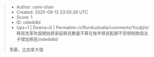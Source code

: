> - Author: cemi-shan
> - Created: 2025-09-12 23:05:26 UTC
> - Score: 1
> - ID: ndwib8d
> - Ups=1 | Downs=0 | Permalink=/r/RunAustralia/comments/1ncdjzh/移民改革吹風開始將家庭移民數量不算在每年移民配額不受限制換個法子增加移民/ndwib8d/
>
> 羡慕。比加拿大强
